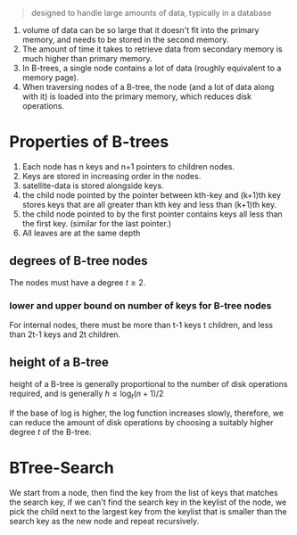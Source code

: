 > designed to handle large amounts of data, typically in a database

1. volume of data can be so large that it doesn't fit into the primary memory, and needs to be stored in the second memory.
2. The amount of time it takes to retrieve data from secondary memory is much higher than primary memory.
3. In B-trees, a single node contains a lot of data (roughly equivalent to a memory page).
4. When traversing nodes of a B-tree, the node (and a lot of data along with it) is loaded into the primary memory, which reduces disk operations.
# Properties of B-trees
1. Each node has n keys and n+1 pointers to children nodes.
2. Keys are stored in increasing order in the nodes.
3. satellite-data is stored alongside keys.
4. the child node pointed by the pointer between kth-key and (k+1)th key stores keys that are all greater than kth key and less than (k+1)th key.
5. the child node pointed to by the first pointer contains keys all less than the first key. (similar for the last pointer.)
6. All leaves are at the same depth
## degrees of B-tree nodes
The nodes must have a degree $t \geq 2$.
### lower and upper bound on number of keys for B-tree nodes
For internal nodes, there must be more than t-1 keys t children, and less than 2t-1 keys and 2t children.
## height of a B-tree
height of a B-tree is generally proportional to the number of disk operations required, and is generally $h \leq \log_t{(n+1)/2}$

If the base of log is higher, the log function increases slowly, therefore, we can reduce the amount of disk operations by choosing a suitably higher degree $t$ of the B-tree.
# BTree-Search
We start from a node, then find the key from the list of keys that matches the search key, if we can't find the search key in the keylist of the node, we pick the child next to the largest key from the keylist that is smaller than the search key as the new node and repeat recursively.